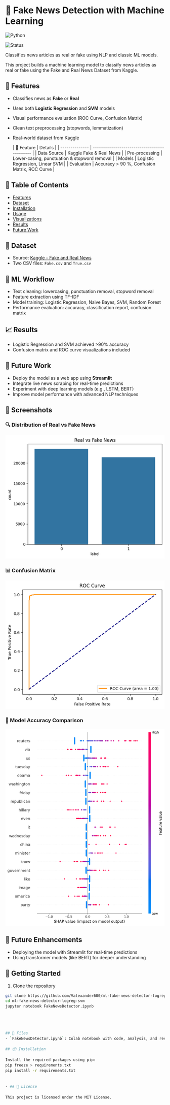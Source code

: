 # 📰 Fake News Detection with Machine Learning

![Python](https://img.shields.io/badge/Python-3.11-blue)

![Status](https://img.shields.io/badge/Status-Completed-brightgreen)

Classifies news articles as real or fake using NLP and classic ML models.


This project builds a machine learning model to classify news articles as real or fake using the Fake and Real News Dataset from Kaggle.

## 🚀 Features

- Classifies news as **Fake** or **Real**
- Uses both **Logistic Regression** and **SVM** models
- Visual performance evaluation (ROC Curve, Confusion Matrix)
- Clean text preprocessing (stopwords, lemmatization)
- Real-world dataset from Kaggle

  | 🚀 Feature     | Details                                      |
| -------------- | -------------------------------------------- |
| Data Source    | Kaggle Fake & Real News                      |
| Pre-processing | Lower-casing, punctuation & stopword removal |
| Models         | Logistic Regression, Linear SVM              |
| Evaluation     | Accuracy > 90 %, Confusion Matrix, ROC Curve |


## 📑 Table of Contents
- [Features](#-features)
- [Dataset](#-dataset)
- [Installation](#-installation)
- [Usage](#-usage)
- [Visualizations](#-visualizations)
- [Results](#-results)
- [Future Work](#-future-work)


## 📂 Dataset
- Source: [Kaggle - Fake and Real News](https://www.kaggle.com/datasets/clmentbisaillon/fake-and-real-news-dataset)
- Two CSV files: `Fake.csv` and `True.csv`

## 🧠 ML Workflow
- Text cleaning: lowercasing, punctuation removal, stopword removal
- Feature extraction using TF-IDF
- Model training: Logistic Regression, Naive Bayes, SVM, Random Forest
- Performance evaluation: accuracy, classification report, confusion matrix

## 📈 Results
- Logistic Regression and SVM achieved >90% accuracy
- Confusion matrix and ROC curve visualizations included

## 💼 Future Work

- Deploy the model as a web app using **Streamlit**
- Integrate live news scraping for real-time predictions
- Experiment with deep learning models (e.g., LSTM, BERT)
- Improve model performance with advanced NLP techniques

## 📸 Screenshots

### 🔍 Distribution of Real vs Fake News
![Fake vs. Real News Distribution](FakevsRealNewsDistribution.png)

### 📊 Confusion Matrix
![ROC Curve](ROCCurve.png)

### 🧠 Model Accuracy Comparison
![Model Accuracy](FakevsRealDatagraph.png)

## 🚀 Future Enhancements
- Deploying the model with Streamlit for real-time predictions
- Using transformer models (like BERT) for deeper understanding

## 🚀 Getting Started

1. Clone the repository  
```bash
git clone https://github.com/Valexander600/ml-fake-news-detector-logreg-svm.git
cd ml-fake-news-detector-logreg-svm
jupyter notebook FakeNewsDetector.ipynb




## 📁 Files
- `FakeNewsDetector.ipynb`: Colab notebook with code, analysis, and results

## 📦 Installation

Install the required packages using pip:
pip freeze > requirements.txt
pip install -r requirements.txt


- ## 📝 License

This project is licensed under the MIT License.

